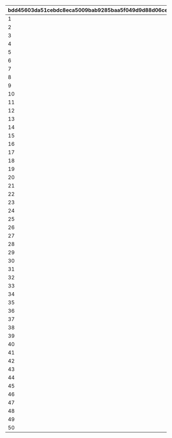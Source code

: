 |bdd45603da51cebdc8eca5009bab9285baa5f049d9d88d06ce9a1d1d9414b8cd|58e356458a75cc472fd4545526ebe1783a5b5db42905f02e3fb22b435c9f7681|f353bf4818b58b6d68cc7deb0a88777d86eb2cc0fda1d67881702a42504a8314|13c48c36c8541d55e5084643949388eff29e055380265788c73b9de1b2118281|a2bcc3eccafd002ddec81378664597f18b9a1fef80ac6fd7cb36cd37036fdd27|330cd683456bcd6ae5b6a35b3c9ec79c1066c76c1efec9857698471ef05f4d7d|c6bbeadf93e275f1bb9ec7fe0ad394090eb8cc7752501001caf00d3673c0cc7d|8e6670f571c7a21061235d723ae6b7a13d04accec7cec744b2c155e2172fe757|5beb1992ed92c5b07e1cae17dbf6575661c8b58ba4c4b361931f403378430153|7f249e1e58c0e91fb0e66999826c6d5fbcda066ca847a57e181d5b97d6a68943|133bc5e23447d4306727cfba4ae28d405fcd8360b80ca12ca265989a8a1e0446|
| --- | --- | --- | --- | --- | --- | --- | --- | --- | --- | --- |
|1|31|91002|2|25013|8|2|8|10|283001001|25021|
|2|31|91002|2|25013|8|2|8|10|283001002|25021|
|3|32|91002|2|25013|8|2|8|10|283001003|25021|
|4|32|91002|2|25013|8|2|8|10|283001004|25021|
|5|33|91002|2|25013|8|2|8|10|283001005|25021|
|6|33|91002|2|25013|9|2|8|10|283001006|25021|
|7|34|91002|2|25013|9|2|8|10|283001007|25021|
|8|35|91002|2|25013|9|2|8|10|283001008|25021|
|9|35|91002|2|25013|9|2|8|10|283001009|25021|
|10|37|91002|2|25013|10|2|8|30|283001010|25021|
|11|41|91002|2|25013|10|2|8|10|283001011|25021|
|12|43|91002|2|25013|11|2|8|10|283001012|25021|
|13|46|91002|2|25013|11|2|8|10|283001013|25021|
|14|48|91002|2|25013|12|2|8|10|283001014|25021|
|15|50|91002|2|25013|12|2|8|10|283001015|25021|
|16|53|91002|2|25013|13|2|8|10|283001016|25021|
|17|55|91002|2|25013|14|2|8|10|283001017|25021|
|18|58|91002|2|25013|14|2|8|10|283001018|25021|
|19|60|91002|2|25013|15|2|8|10|283001019|25021|
|20|62|91002|2|25013|15|2|8|30|283001020|25021|
|21|68|91002|2|25013|16|2|8|10|283001021|25021|
|22|70|91002|2|25013|16|2|8|10|283001022|25021|
|23|72|91002|2|25013|16|2|8|10|283001023|25021|
|24|75|91002|2|25013|17|2|8|10|283001024|25021|
|25|77|91002|2|25013|18|2|8|10|283001025|25021|
|26|79|91002|2|25013|18|2|8|10|283001026|25021|
|27|82|91002|2|25013|19|2|8|10|283001027|25021|
|28|84|91002|2|25013|19|2|8|10|283001028|25021|
|29|86|91002|2|25013|19|2|8|10|283001029|25021|
|30|89|91002|2|25013|20|2|8|30|283001030|25021|
|31|94|91002|2|25013|20|2|8|10|283001031|25021|
|32|96|91002|2|25013|21|2|8|10|283001032|25021|
|33|99|91002|2|25013|21|2|8|10|283001033|25021|
|34|101|91002|2|25013|22|2|8|10|283001034|25021|
|35|103|91002|2|25013|22|2|8|10|283001035|25021|
|36|106|91002|2|25013|23|2|8|10|283001036|25021|
|37|108|91002|2|25013|23|2|8|10|283001037|25021|
|38|111|91002|2|25013|24|2|8|10|283001038|25021|
|39|113|91002|2|25013|25|2|8|10|283001039|25021|
|40|115|91002|2|25013|25|2|8|30|283001040|25021|
|41|121|91002|2|25013|26|2|8|10|283001041|25021|
|42|123|91002|2|25013|27|2|8|10|283001042|25021|
|43|125|91002|2|25013|28|2|8|10|283001043|25021|
|44|128|91002|2|25013|28|2|8|10|283001044|25021|
|45|130|91002|2|25013|29|2|8|10|283001045|25021|
|46|132|91002|2|25013|30|2|8|10|283001046|25021|
|47|135|91002|2|25013|30|2|8|10|283001047|25021|
|48|137|91002|2|25013|31|2|8|10|283001048|25021|
|49|139|91002|2|25013|31|2|8|10|283001049|25021|
|50|142|91002|2|25013|31|2|8|30|283001050|25021|